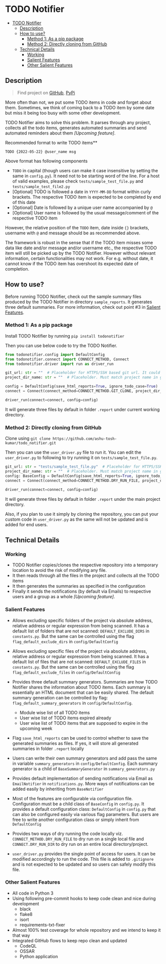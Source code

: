 # TODO Notifier

- [TODO Notifier](#todo-notifier)
  - [Description](#description)
  - [How to use?](#how-to-use)
    - [Method 1: As a pip package](#method-1-as-a-pip-package)
    - [Method 2: Directly cloning from GitHub](#method-2-directly-cloning-from-github)
  - [Technical Details](#technical-details)
    - [Working](#working)
    - [Salient Features](#salient-features)
    - [Other Salient Features](#other-salient-features)

## Description

> Find project on [GitHub](https://github.com/ashu-tosh-kumar/todo_notifier), [PyPi](https://pypi.org/project/todonotifier/)

More often than not, we put some TODO items in code and forget about them. Sometimes, we think of coming back to a TODO item by some date but miss it being too busy with some other development.

TODO Notifier aims to solve this problem. It parses through any project, collects all the todo items, generates automated summaries and send automated reminders about them *[Upcoming feature]*.

Recommended format to write TODO items**

`TODO {2022-05-22} @user_name msg`

Above format has following components

- `TODO` in capital (though users can make it case insensitive by setting the same in  `config.py`). It need not to be starting word of the line. For a host of valid examples, please check `tests/sample_test_file.py` and `tests/sample_test_file2.py`
- [Optional] TODO is followed a date in `YYYY-MM-DD` format within curly brackets. The respective TODO item is expected to be completed by end of this date
- [Optional] Date is followed by a unique user name accompanied by `@`
- [Optional] User name is followed by the usual message/comment of the respective TODO item

However, the relative position of the `TODO` item, date inside `{}` brackets, username with `@` and message should be as recommended above.

The framework is robust in the sense that if the TODO item misses some data like date and/or message and/or username etc., the respective TODO item will still be picked up by the TODO Notifier. However without relevant information, certain functionalities may not work. For e.g. without date, it cannot know if the TODO item has overshoot its expected date of completion.

## How to use?

Before running TODO Notifier, check out the sample summary files produced by the TODO Notifier in directory `sample_reports`. It generates three default summaries. For more information, check out point #3 in [Salient Features](#salient-features).

### Method 1: As a pip package

Install TODO Notifier by running `pip install todonotifier`

Then you can use below code to try the TODO Notifier.

```python
from todonotifier.config import DefaultConfig
from todonotifier.connect import CONNECT_METHOD, Connect
from todonotifier.driver import run as driver_run

git_url: str = ""  # Placeholder for HTTPS/SSH based git url. It could also be a local folder address
project_dir_name: str = ""  # Placeholder. Must match project name in git repository/local folder

config = DefaultConfig(save_html_reports=True, ignore_todo_case=True)  # Change per need
connect = Connect(connect_method=CONNECT_METHOD.GIT_CLONE, project_dir_name=project_dir_name, url=git_url, branch_name="production")  # If using a local folder address in `git_url`, then change `connect_method` to `CONNECT_METHOD.DRY_RUN_DIR`

driver_run(connect=connect, config=config)
```
It will generate three files by default in folder `.report` under current working directory.

### Method 2: Directly cloning from GitHub

Clone using `git clone https://github.com/ashu-tosh-kumar/todo_notifier.git`

Then you can use the `user_driver.py` file to run it. You can edit the `user_driver.py` to following to try running it on `tests/sample_test_file.py`.

```python
git_url: str = "tests/sample_test_file.py"  # Placeholder for HTTPS/SSH based git url
project_dir_name: str = ""  # Placeholder. Must match project name in git repository.
config: BaseConfig = DefaultConfig(save_html_reports=True, ignore_todo_case=True)  # Change per need
connect = Connect(connect_method=CONNECT_METHOD.DRY_RUN_FILE, project_dir_name=project_dir_name, url=git_url, branch_name="production")

driver_run(connect=connect, config=config)
```

It will generate three files by default in folder `.report` under the main project directory.

Also, if you plan to use it simply by cloning the repository, you can put your custom code in `user_driver.py` as the same will not be updated and is added for end users.

## Technical Details

### Working

- TODO Notifier copies/clones the respective repository into a temporary location to avoid the risk of modifying any file.
- It then reads through all the files in the project and collects all the TODO items
- It then generates the summaries as specified in the configuration
- Finally it sends the notifications (by default via Emails) to respective users and a group as a whole *[Upcoming feature]*.

### Salient Features

- Allows excluding specific folders of the project via absolute address, relative address or regular expression from being scanned. It has a default list of folders that are not scanned: `DEFAULT_EXCLUDE_DIRS` in `constants.py`. But the same can be controlled using the flag `flag_default_exclude_dirs` in `config/DefaultConfig`

- Allows excluding specific files of the project via absolute address, relative address or regular expression from being scanned. It has a default list of files that are not scanned: `DEFAULT_EXCLUDE_FILES` in `constants.py`. But the same can be controlled using the flag `flag_default_exclude_files` in `config/DefaultConfig`

- Provides three default summary generators. Summaries are how TODO Notifier shares the information about TODO items. Each summary is essentially an HTML document that can be easily shared. The default summary generation can be controlled by flag: `flag_default_summary_generators` in `config/DefaultConfig`.
  - Module wise list of all TODO items
  - User wise list of TODO items expired already
  - User wise list of TODO items that are supposed to expire in the upcoming week

- Flag `save_html_reports` can be used to control whether to save the generated summaries as files. If yes, it will store all generated summaries in folder `.report` locally

- Users can write their own summary generators and add pass the same in variable `summary_generators` in `config/DefaultConfig`. Each summary generator is a child of `BaseSummaryGenerator` in `summary_generators.py`

- Provides default implementation of sending notifications via Email as `EmailNotifier` in `notifications.py`. More ways of notifications can be added easily by inheriting from `BaseNotifier`

- Most of the features are configurable via configuration file. Configuration must be a child class of `BaseConfig` in `config.py`. It provides a default configuration class: `DefaultConfig` in `config.py` that can also be configured easily via various flag parameters. But users are free to write another configuration class or simply inherit from `DefaultConfig`

- Provides two ways of dry running the code locally viz. `CONNECT_METHOD.DRY_RUN_FILE` to dry run on a single local file and `CONNECT.DRY_RUN_DIR` to dry run on an entire local directory/project.

- `user_driver.py` provides the single point of access for users. It can be modified accordingly to run the code. This file is added to `.gitignore` and is not expected to be updated and so users can safely modify this file.

### Other Salient Features

- All code in Python 3
- Using following pre-commit hooks to keep code clean and nice during development
  - black
  - flake8
  - isort
  - requirements-txt-fixer
- Almost 100% test coverage for whole repository and we intend to keep it that way
- Integrated GitHub flows to keep repo clean and updated
  - CodeQL
  - OSSAR
  - Python application
